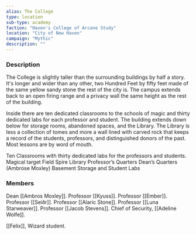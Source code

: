 ```yaml
---
alias: The College
type: location
sub-type: academy
faction: "Haven's College of Arcane Study"
location: "City of New Haven"
campaign: "Mythic"
description: ""
---
```

### Description
The College is slightly taller than the surrounding buildings by half a story. It's longer and wider than any other, two Hundred Feet by fifty feet made of the same yellow sandy stone the rest of the city is. The campus extends back to an open firing range and a privacy wall the same height as the rest of the building.

Inside there are ten dedicated classrooms to the schools of magic and thirty dedicated labs for each professor and student. The building extends down below for storage rooms, abandoned spaces, and the Library. The Library is less a collection of tomes and more a wall lined with carved rock that keeps a record of the students, professors, and distinguished donors of the past. Most lessons are by word of mouth.

Ten Classrooms with thirty dedicated labs for the professors and students.
Magical target Field
Spire Library
Professor’s Quarters
Dean’s Quarters (Ambrose Moxley)
Basement Storage and Student Labs

### Members
Dean [[Ambros Moxley]].
Professor [[Kyuss]].
Professor [[Ember]].
Professor [[Seiðr]].
Professor [[Alaric Stone]].
Professor [[Luna Starweaver]].
Professor [[Jacob Stevens]].
Chief of Security, [[Adeline Wolfe]].

[[Felix]], Wizard student.


